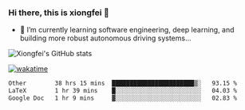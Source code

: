 ### Hi there, this is xiongfei 👋


- 🌱 I’m currently learning software engineering, deep learning, and building more robust autonomous driving systems...

<!--
**X1on9f31/X1on9f31** is a ✨ _special_ ✨ repository because its `README.md` (this file) appears on your GitHub profile.
Here are some ideas to get you started:
-->

![Xiongfei's GitHub stats](https://github-readme-stats.vercel.app/api?username=X1on9f31)


[![wakatime](https://wakatime.com/badge/user/9e8d5516-d162-43e7-9563-87295d455a71.svg)](https://wakatime.com/@9e8d5516-d162-43e7-9563-87295d455a71)

<!--START_SECTION:waka-->

```txt
Other        38 hrs 15 mins  ███████████████████████▒░   93.15 %
LaTeX        1 hr 39 mins    █░░░░░░░░░░░░░░░░░░░░░░░░   04.03 %
Google Doc   1 hr 9 mins     ▓░░░░░░░░░░░░░░░░░░░░░░░░   02.83 %
```

<!--END_SECTION:waka-->

